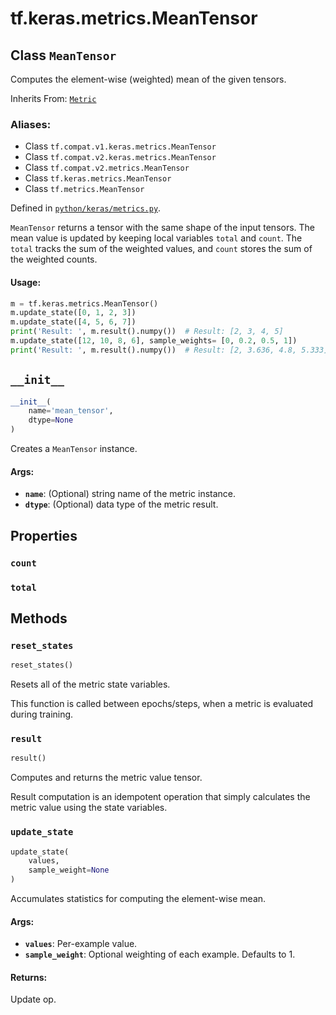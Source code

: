<div itemscope itemtype="http://developers.google.com/ReferenceObject">
<meta itemprop="name" content="tf.keras.metrics.MeanTensor" />
<meta itemprop="path" content="Stable" />
<meta itemprop="property" content="count"/>
<meta itemprop="property" content="total"/>
<meta itemprop="property" content="__init__"/>
<meta itemprop="property" content="reset_states"/>
<meta itemprop="property" content="result"/>
<meta itemprop="property" content="update_state"/>
</div>

# tf.keras.metrics.MeanTensor

## Class `MeanTensor`

Computes the element-wise (weighted) mean of the given tensors.

Inherits From: [`Metric`](../../../tf/keras/metrics/Metric.md)

### Aliases:

* Class `tf.compat.v1.keras.metrics.MeanTensor`
* Class `tf.compat.v2.keras.metrics.MeanTensor`
* Class `tf.compat.v2.metrics.MeanTensor`
* Class `tf.keras.metrics.MeanTensor`
* Class `tf.metrics.MeanTensor`



Defined in [`python/keras/metrics.py`](/code/stable/tensorflow/python/keras/metrics.py).

<!-- Placeholder for "Used in" -->

`MeanTensor` returns a tensor with the same shape of the input tensors. The
mean value is updated by keeping local variables `total` and `count`. The
`total` tracks the sum of the weighted values, and `count` stores the sum of
the weighted counts.

#### Usage:



```python
m = tf.keras.metrics.MeanTensor()
m.update_state([0, 1, 2, 3])
m.update_state([4, 5, 6, 7])
print('Result: ', m.result().numpy())  # Result: [2, 3, 4, 5]
m.update_state([12, 10, 8, 6], sample_weights= [0, 0.2, 0.5, 1])
print('Result: ', m.result().numpy())  # Result: [2, 3.636, 4.8, 5.333]
```

<h2 id="__init__"><code>__init__</code></h2>

``` python
__init__(
    name='mean_tensor',
    dtype=None
)
```

Creates a `MeanTensor` instance.


#### Args:


* <b>`name`</b>: (Optional) string name of the metric instance.
* <b>`dtype`</b>: (Optional) data type of the metric result.



## Properties

<h3 id="count"><code>count</code></h3>




<h3 id="total"><code>total</code></h3>






## Methods

<h3 id="reset_states"><code>reset_states</code></h3>

``` python
reset_states()
```

Resets all of the metric state variables.

This function is called between epochs/steps,
when a metric is evaluated during training.

<h3 id="result"><code>result</code></h3>

``` python
result()
```

Computes and returns the metric value tensor.

Result computation is an idempotent operation that simply calculates the
metric value using the state variables.

<h3 id="update_state"><code>update_state</code></h3>

``` python
update_state(
    values,
    sample_weight=None
)
```

Accumulates statistics for computing the element-wise mean.


#### Args:


* <b>`values`</b>: Per-example value.
* <b>`sample_weight`</b>: Optional weighting of each example. Defaults to 1.


#### Returns:

Update op.




